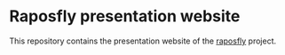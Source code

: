 # Raposfly presentation website

This repository contains the presentation website of the [raposfly][] project.

[raposfly]: https://github.com/StreakyCobra/raposfly
